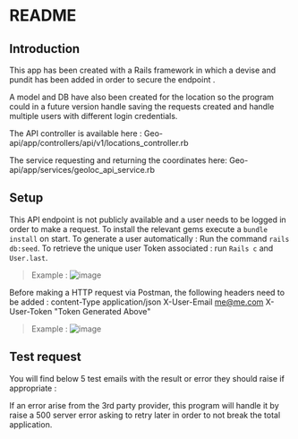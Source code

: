 # README

## Introduction

This app has been created with a Rails framework in which a devise and pundit has been added in order to secure the endpoint .

A model and DB have also been created for the location so the program could in a future version handle saving the requests created and handle multiple users with different login credentials.

The API controller is available here : 
Geo-api/app/controllers/api/v1/locations_controller.rb

The service requesting and returning the coordinates here:
Geo-api/app/services/geoloc_api_service.rb

## Setup

This API endpoint is not publicly available and a user needs to be logged in order to make a request.
To install the relevant gems execute a ``bundle install`` on start.
To generate a user automatically : Run the command ``rails db:seed``.
To retrieve the unique user Token associated  : run ``Rails c`` and ``User.last``.

>Example : 
![image](https://drive.google.com/uc?export=view&id=1IA04ghdHFAzqlhTdMK3QZuNmfy80n3M6)

Before making a HTTP request via Postman, the following headers need to be added :
content-Type		application/json
X-User-Email		me@me.com
X-User-Token		"Token Generated Above"

>Example : 
![image](https://drive.google.com/uc?export=view&id=1j3QK8H65w6JkNAR8adhX001LuBrC4MDt)

## Test request

You will find below 5 test emails with the result or error they should raise if appropriate :



If an error arise from the 3rd party provider, this program will handle it by raise a 500 server error asking to retry later in order to not break the total application.


